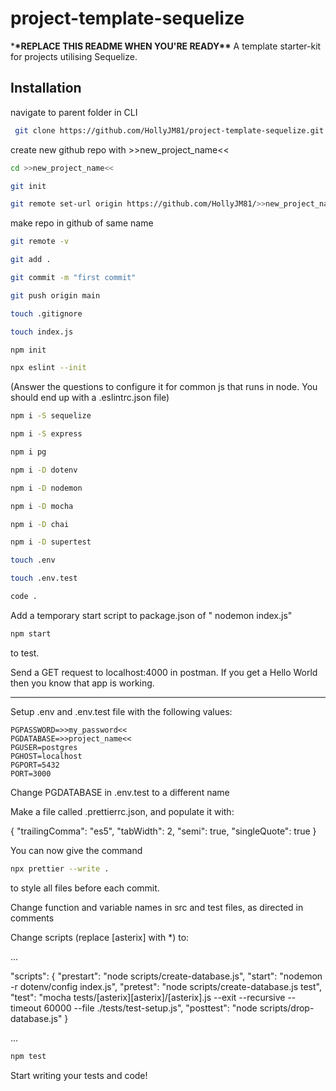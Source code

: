 # project-template-sequelize

\***\*REPLACE THIS README WHEN YOU'RE READY\*\*** A template starter-kit for
projects utilising Sequelize.

## Installation

navigate to parent folder in CLI

```bash
 git clone https://github.com/HollyJM81/project-template-sequelize.git >>new_project_name<<
```

create new github repo with >>new_project_name<<

```bash
cd >>new_project_name<<
```

```bash
git init
```

```bash
git remote set-url origin https://github.com/HollyJM81/>>new_project_name<<.git
```

make repo in github of same name

```bash
git remote -v
```

```bash
git add .
```

```bash
git commit -m "first commit"
```

```bash
git push origin main
```

```bash
touch .gitignore
```

```bash
touch index.js
```

```bash
npm init
```

```bash
npx eslint --init
```

(Answer the questions to configure it for common js that runs in node. You
should end up with a .eslintrc.json file)

```bash
npm i -S sequelize
```

```bash
npm i -S express
```

```bash
npm i pg
```

```bash
npm i -D dotenv
```

```bash
npm i -D nodemon
```

```bash
npm i -D mocha
```

```bash
npm i -D chai
```

```bash
npm i -D supertest
```

```bash
touch .env
```

```bash
touch .env.test
```

```bash
code .
```

Add a temporary start script to package.json of " nodemon index.js"

```bash
npm start
```

to test.

Send a GET request to localhost:4000 in postman. If you get a Hello World then
you know that app is working.

---

Setup .env and .env.test file with the following values:

    PGPASSWORD=>>my_password<<
    PGDATABASE=>>project_name<<
    PGUSER=postgres
    PGHOST=localhost
    PGPORT=5432
    PORT=3000

Change PGDATABASE in .env.test to a different name

Make a file called .prettierrc.json, and populate it with:

{ "trailingComma": "es5", "tabWidth": 2, "semi": true, "singleQuote": true }

You can now give the command

```bash
npx prettier --write .
```

to style all files before each commit.

Change function and variable names in src and test files, as directed in
comments

Change scripts (replace [asterix] with \*) to:

...

"scripts": { "prestart": "node scripts/create-database.js", "start": "nodemon -r
dotenv/config index.js", "pretest": "node scripts/create-database.js test",
"test": "mocha tests/[asterix][asterix]/[asterix].js --exit --recursive
--timeout 60000 --file ./tests/test-setup.js", "posttest": "node
scripts/drop-database.js" }

...

```bash
npm test
```

Start writing your tests and code!
